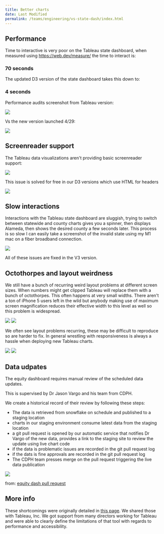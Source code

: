 ```yaml
---
title: Better charts
date: Last Modified 
permalink: /teams/engineering/vs-state-dash/index.html
---
```


<style>
#navigation {
  display: none !important;
}
#main {
  padding-left: 0 !important;
}
iframe {
  max-width: 100%;
}
.footer-nav {
  display: none !important;
}
</style>

## Performance

Time to interactive is very poor on the Tableau state dashboard, when measured using <a href="https://web.dev/measure/">https://web.dev/measure/</a> the time to interact is:

### 70 seconds

The updated D3 version of the state dashboard takes this down to:

### 4 seconds

Performance audits screenshot from Tableau version:

<img src="https://teamdocs.covid19.ca.gov/content/images/perf-tableau.png">

Vs the new version launched 4/29:

<img src="https://teamdocs.covid19.ca.gov/content/images/state-dash-v3-web-dev-results.png">

## Screenreader support

The Tableau data visualizations aren't providing basic screenreader support:

<img src="https://teamdocs.covid19.ca.gov/content/images/screenreader-tableau.png">

This issue is solved for free in our D3 versions which use HTML for headers

<img src="https://teamdocs.covid19.ca.gov/content/images/screenreader-v3.png">

## Slow interactions

Interactions with the Tableau state dashboard are sluggish, trying to switch between statewide and county charts gives you a spinner, then displays Alameda, then shows the desired county a few seconds later. This process is so slow I can easily take a screenshot of the invalid state using my M1 mac on a fiber broadband connection.

<img src="https://teamdocs.covid19.ca.gov/content/images/tableau-wrong-county.png">

All of these issues are fixed in the V3 version.

## Octothorpes and layout weirdness

We still have a bunch of recurring weird layout problems at different screen sizes. When numbers might get clipped Tableau will replace them with a bunch of octothorpes. This often happens at very small widths. There aren't a ton of iPhone 5 users left in the wild but anybody making use of maximum screen magnification reduces their effective width to this level as well so this problem is widespread.

<img src="https://teamdocs.covid19.ca.gov/content/images/octothorpes-state-dash.png">

<img src="https://teamdocs.covid19.ca.gov/content/images/octothorpes-vaccines.png">

We often see layout problems recurring, these may be difficult to reproduce so are harder to fix. In general wrestling with responsiveness is always a hassle when deploying new Tableau charts.

<img src="https://teamdocs.covid19.ca.gov/content/images/tableau-too-wide.png">

<img src="https://teamdocs.covid19.ca.gov/content/images/tableau-overlap.png">

## Data udpates

The equity dashboard requires manual review of the scheduled data updates.

This is supervised by Dr Jason Vargo and his team from CDPH.

We create a historical record of their review by following these steps:

- The data is retrieved from snowflake on schedule and published to a staging location
- charts in our staging environment consume latest data from the staging location
- a git pull request is opened by our automatic service that notifies Dr Vargo of the new data, provides a link to the staging site to review the update using live chart code
- if the data is problematic issues are recorded in the git pull request log
- if the dats is fine approvals are recorded in the git pull request log
- The CDPH team presses merge on the pull request triggering the live data publication

<img src="https://teamdocs.covid19.ca.gov/content/images/data-updates.png">

from: <a href="https://github.com/cagov/covid-static/pull/442">equity dash pull request</a>

## More info

These shortcomings were originally detailed in <a href="https://teamdocs.covid19.ca.gov/teams/engineering/performance/">this page</a>. We shared those with Tableau, Inc. We got support from many directors working for Tableau and were able to clearly define the limitations of that tool with regards to performance and accessibility.